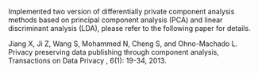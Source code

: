 Implemented two version of differentially private component analysis methods based on principal component analysis (PCA) and linear discriminant analysis (LDA), please refer to the following paper for details.

Jiang X, Ji Z, Wang S, Mohammed N, Cheng S, and Ohno-Machado L. Privacy preserving data publishing through component analysis, Transactions on Data Privacy , 6(1): 19-34, 2013.